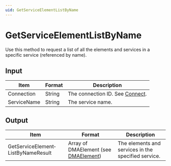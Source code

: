 ```yaml
---
uid: GetServiceElementListByName
---
```


# GetServiceElementListByName

Use this method to request a list of all the elements and services in a specific service (referenced by name).

## Input

| Item        | Format | Description                                   |
|-------------|--------|-----------------------------------------------|
| Connection  | String | The connection ID. See [Connect](xref:Connect). |
| ServiceName | String | The service name.                             |

## Output

| Item                               | Format                                                                                     | Description                                         |
|------------------------------------|--------------------------------------------------------------------------------------------|-----------------------------------------------------|
| GetServiceElement­ListByNameResult | Array of DMAElement (see [DMAElement](xref:DMAElement1#dmaelement)) | The elements and services in the specified service. |

